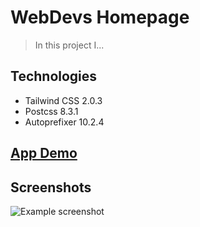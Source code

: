 # WebDevs Homepage

> In this project I...

## Technologies

- Tailwind CSS 2.0.3
- Postcss 8.3.1
- Autoprefixer 10.2.4

<!-- ## Features

- Search Pixabay for pictures
- Get picture cards with description -->

<!-- To-do list:

- Animations
- Click author name or tag for searching -->

## [App Demo]()

## Screenshots

![Example screenshot]()
